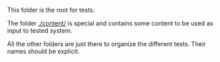 This folder is the root for tests.

The folder [./content/](./content/) is special and contains some content to be used as input to tested system.

All the other folders are just there to organize the different tests. Their names should be explicit.

